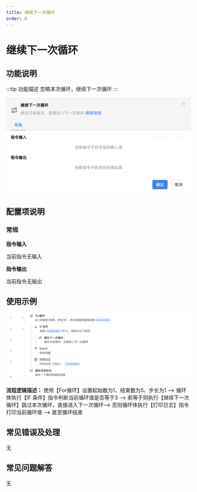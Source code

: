 ```yaml
---
title: 继续下一次循环
order: 6
---
```


# 继续下一次循环

## 功能说明

:::tip 功能描述
忽略本次循环，继续下一次循环
:::

![继续下一次循环](../../assets/继续下一次循环_command.png)

## 配置项说明

### 常规

**指令输入**

当前指令无输入


**指令输出**

当前指令无输出


## 使用示例

![继续下一次循环](../../assets/继续下一次循环_demo.png)

**流程逻辑描述：** 使用【For循环】设置起始数为1、结束数为5、步长为1 --> 循环体执行【IF 条件】指令判断当前循环值是否等于3 --> 若等于则执行【继续下一次循环】跳过本次循环，直接进入下一次循环--> 否则循环体执行【打印日志】指令打印当前循环值 --> 直至循环结束


## 常见错误及处理

无

## 常见问题解答

无

